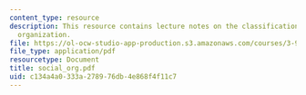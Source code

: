 ```yaml
---
content_type: resource
description: This resource contains lecture notes on the classification of social
  organization.
file: https://ol-ocw-studio-app-production.s3.amazonaws.com/courses/3-986-the-human-past-introduction-to-archaeology-fall-2006/c134a4a0333a278976db4e868f4f11c7_social_org.pdf
file_type: application/pdf
resourcetype: Document
title: social_org.pdf
uid: c134a4a0-333a-2789-76db-4e868f4f11c7
---
```

